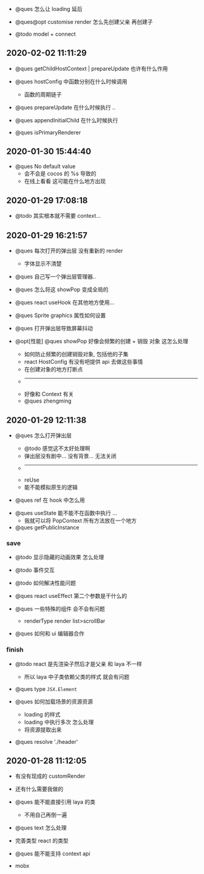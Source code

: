 -   @ques 怎么让 loading 延后

-   @ques@opt customise render 怎么先创建父亲 再创建子

-   @todo model + connect

## 2020-02-02 11:11:29

-   @ques getChildHostContext | prepareUpdate 也许有什么作用

-   @ques hostConfig 中函数分别在什么时候调用

    -   函数的周期链子

-   @ques prepareUpdate 在什么时候执行 ..

-   @ques appendInitialChild 在什么时候执行
-   @ques isPrimaryRenderer

## 2020-01-30 15:44:40

-   @ques No default value
    -   会不会是 cocos 的 %s 导致的
    -   在线上看看 这可能在什么地方出现

## 2020-01-29 17:08:18

-   @todo 其实根本就不需要 context...

## 2020-01-29 16:21:57

-   @ques 每次打开的弹出层 没有重新的 render

    -   字体显示不清楚

-   @ques 自己写一个弹出层管理器..

-   @ques 怎么将这 showPop 变成全局的

-   @ques react useHook 在其他地方使用...

-   @ques Sprite graphics 属性如何设置

-   @ques 打开弹出层导致屏幕抖动

-   @opt[性能] @ques showPop 好像会频繁的创建 + 销毁 对象 这怎么处理
    -   如何防止频繁的创建销毁对象, 包括他的子集
    -   react HostConfig 有没有吧提供 api 去做这些事情
    -   在创建对象的地方打断点
    -   ***
    -   好像和 Context 有关
    -   @ques zhengming

## 2020-01-29 12:11:38

-   @ques 怎么打开弹出层

    -   @todo 感觉这不太好处理啊
    -   弹出层没有剧中... 没有背景... 无法关闭
    -   ***
    -   reUse
    -   能不能模拟原生的逻辑

-   @ques ref 在 hook 中怎么用

*   @ques useState 能不能不在函数中执行 ...
    -   我就可以将 PopContext 所有方法放在一个地方
*   @ques getPublicInstance

### save

-   @todo 显示隐藏的动画效果 怎么处理

-   @todo 事件交互

*   @todo 如何解决性能问题

-   @ques react useEffect 第二个参数是干什么的

-   @ques 一些特殊的组件 会不会有问题

    -   renderType render list>scrollBar

-   @ques 如何和 ui 编辑器合作

### finish

-   @todo react 是先渲染子然后才是父亲 和 laya 不一样

    -   所以 laya 中子类依赖父类的样式 就会有问题

-   @ques type `JSX.Element`
-   @ques 如何加载场景的资源资源

    -   loading 的样式
    -   loading 中执行多次 怎么处理
    -   将资源提取出来

*   @ques resolve './header'

## 2020-01-28 11:12:05

-   有没有现成的 customRender

-   还有什么需要我做的

-   @ques 能不能直接引用 laya 的类

    -   不用自己再倒一遍

-   @ques text 怎么处理

-   完善类型 react 的类型

-   @ques 能不能支持 context api

*   mobx
